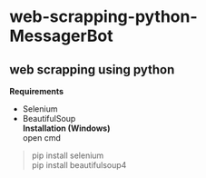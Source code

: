 # web-scrapping-python-MessagerBot
## web scrapping using python
**Requirements**
<br />
- Selenium
- BeautifulSoup
<br />**Installation (Windows)**<br />
open cmd<br /> 
> pip install selenium<br /> 
> pip install beautifulsoup4
  
  
  
  
